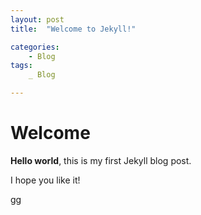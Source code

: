 ```yaml
---
layout: post
title:  "Welcome to Jekyll!"

categories:
    - Blog
tags:
    _ Blog

---
```


# Welcome

**Hello world**, this is my first Jekyll blog post.

I hope you like it!

gg
